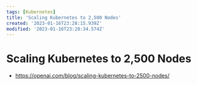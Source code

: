 ```yaml
---
tags: [Kubernetes]
title: 'Scaling Kubernetes to 2,500 Nodes'
created: '2023-01-16T23:28:15.939Z'
modified: '2023-01-16T23:28:34.574Z'
---
```


# Scaling Kubernetes to 2,500 Nodes

* https://openai.com/blog/scaling-kubernetes-to-2500-nodes/


